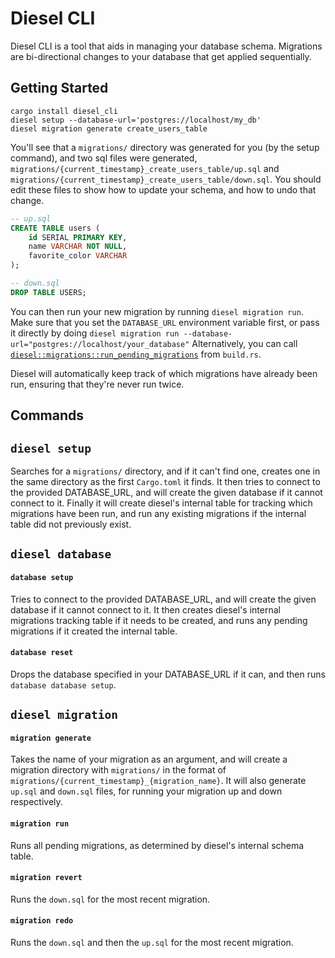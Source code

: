 Diesel CLI
==========

Diesel CLI is a tool that aids in managing your database schema. Migrations are
bi-directional changes to your database that get applied sequentially.

Getting Started
---------------

```shell
cargo install diesel_cli
diesel setup --database-url='postgres://localhost/my_db'
diesel migration generate create_users_table
```

You'll see that a `migrations/` directory was generated for you (by the setup
command), and two sql files were generated,
`migrations/{current_timestamp}_create_users_table/up.sql` and
`migrations/{current_timestamp}_create_users_table/down.sql`. You should edit
these files to show how to update your schema, and how to undo that change.

```sql
-- up.sql
CREATE TABLE users (
    id SERIAL PRIMARY KEY,
    name VARCHAR NOT NULL,
    favorite_color VARCHAR
);
```

```sql
-- down.sql
DROP TABLE USERS;
```

You can then run your new migration by running `diesel migration run`. Make
sure that you set the `DATABASE_URL` environment variable first, or pass it
directly by doing `diesel migration run
--database-url="postgres://localhost/your_database"` Alternatively, you can
call [`diesel::migrations::run_pending_migrations`][pending-migrations] from
`build.rs`.

Diesel will automatically keep track of which migrations have already been run,
ensuring that they're never run twice.

## Commands
## `diesel setup`
Searches for a `migrations/` directory, and if it can't find one, creates one
in the same directory as the first `Cargo.toml` it finds.  It then tries to
connect to the provided DATABASE_URL, and will create the given database if it
cannot connect to it. Finally it will create diesel's internal table for
tracking which migrations have been run, and run any existing migrations if the
internal table did not previously exist.

## `diesel database`
#### `database setup`
Tries to connect to the provided DATABASE_URL, and will create the given
database if it cannot connect to it.  It then creates diesel's internal
migrations tracking table if it needs to be created, and runs any pending
migrations if it created the internal table.

#### `database reset`
Drops the database specified in your DATABASE_URL if it can, and then runs
`database database setup`.

## `diesel migration`
#### `migration generate`
Takes the name of your migration as an argument, and will create a migration
directory with `migrations/` in the format of
`migrations/{current_timestamp}_{migration_name}`.  It will also generate
`up.sql` and `down.sql` files, for running your migration up and down
respectively.

#### `migration run`
Runs all pending migrations, as determined by diesel's internal schema table.

#### `migration revert`
Runs the `down.sql` for the most recent migration.

#### `migration redo`
Runs the `down.sql` and then the `up.sql` for the most recent migration.

[pending-migrations]: http://sgrif.github.io/diesel/diesel/migrations/fn.run_pending_migrations.html
